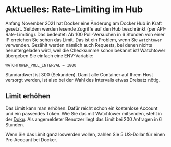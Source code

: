 # Aktuelles: Rate-Limiting im Hub

Anfang November 2021 hat Docker eine Änderung am Docker Hub in Kraft gesetzt. Seitdem werden lesende Zugriffe auf den Hub beschränkt (per API-Rate-Limiting). Das bedeutet: Ab 100 Pull-Versuchen in 6 Stunden von einer IP erreichen Sie schon das Limit. Das ist ein Problem, wenn Sie `watchtower` verwenden. Gezählt werden nämlich auch Requests, bei denen nichts heruntergeladen wird, weil die Checksumme schon bekannt ist! Watchtower übergeben Sie einfach eine ENV-Variable:

```
WATCHTOWER_POLL_INTERVAL = 1800
```

Standardwert ist 300 (Sekunden). Damit alle Container auf Ihrem Host versorgt werden, ist also bei der Wahl des Intervalls etwas Dreisatz nötig.

## Limit erhöhen

Das Limit kann man erhöhen. Dafür reicht schon ein kostenlose Account und ein passendes Token. Wie Sie das mit Watchtower mitsenden, steht in der [Doku](https://containrrr.dev/watchtower/private-registries/). Als angemeldeter Benutzer liegt das Limit bei 200 Anfragen in 6 Stunden.

Wenn Sie das Limit ganz loswerden wollen, zahlen Sie 5 US-Dollar für einen Pro-Account bei Docker.
